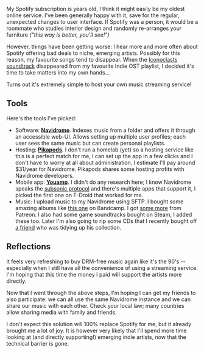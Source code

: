 <!--
.. title: I hosted my own music streaming service
.. slug: music-streaming
.. date: 2025-04-05
.. tags: diy, music, open-source, self-hosting
.. category: 
.. link:
.. description:
.. type: text
-->

My Spotify subscription is years old, I think it might easily be my oldest online service. I've been generally happy with it, save for the regular, unexpected changes to user interface. If Spotify was a person, it would be a roommate who studies interior design and randomly re-arranges your furniture _("this way is better, you'll see!")_

However, things have been getting worse: I hear more and more often about Spotify offering bad deals to niche, emerging artists. Possibly for this reason, my favourite songs tend to disappear. When the [Iconoclasts soundtrack][iconoclasts-ost] disappeared from my  favourite Indie OST playlist, I decided it's time to take matters into my own hands...

Turns out it's extremely simple to host your own music streaming service!

<!--more-->

## Tools

Here's the tools I've picked:

* Software: [**Navidrome**][nd]. Indexes music from a folder and offers it through an accessible web-UI. Allows setting up multiple user profiles; each user sees the same music but can create personal playlists.
* Hosting: [**Pikapods**][pika]. I don't run a homelab (yet) so a hosting service like this is a perfect match for me, I can set up the app in a few clicks and I don't have to worry at all about administration. I estimate I'll pay around $31/year for Navidrome. Pikapods shares some hosting profits with Navidrome developers.
* Mobile app: [**Youamp**][youamp]. I didn't do any research here; I know Navidrome speaks the [subsonic protocol][subsonic] and there's multiple apps that support it, I picked the first one on F-Droid that worked for me.
* Music: I upload music to my Navidrome using SFTP. I bought some amazing albums like [this one][a_rival] on Bandcamp. I got [some more][nectoulin] from Patreon. I also had some game soundtracks bought on Steam, I added these too. Later I'm also going to rip some CDs that I recently bought off [a friend][piepsi] who was tidying up his collection.

## Reflections

It feels very refreshing to buy DRM-free music again like it's the 90's -- especially when I still have all the convenience of using a streaming service. I'm hoping that this time the money I paid will support the artists more directly.

Now that I went through the above steps, I'm hoping I can get my friends to also participate: we can all use the same Navidrome instance and we can share our music with each other. Check your local law; many countries allow sharing media with family and friends.

I don't expect this solution will 100% replace Spotify for me, but it already brought me a lot of joy. It is however very likely that I'll spend more time looking at (and directly supporting!) emerging indie artists, now that the technical barrier is gone.


[subsonic]: https://www.subsonic.org/pages/api.jsp
[youamp]: https://f-droid.org/en/packages/ru.stersh.youamp/
[pika]: https://pikapods.com
[nd]: https://github.com/continuedev/continue/pull/1062
[iconoclasts-ost]: https://konjak.bandcamp.com/album/iconoclasts-soundtrack-birdsong
[a_rival]: https://rivalrivalrival.bandcamp.com/album/crypt-of-the-necrodancer-the-melody-mixes
[nectoulin]: https://www.patreon.com/posts/mp3-unreal-album-82841349
[piepsi]: https://bandcamp.com/piepsi91